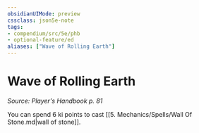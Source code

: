 ```yaml
---
obsidianUIMode: preview
cssclass: json5e-note
tags:
- compendium/src/5e/phb
- optional-feature/ed
aliases: ["Wave of Rolling Earth"]
---
```

# Wave of Rolling Earth
*Source: Player's Handbook p. 81* 

You can spend 6 ki points to cast [[5. Mechanics/Spells/Wall Of Stone.md|wall of stone]].